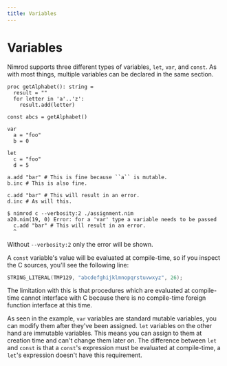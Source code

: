 ```yaml
---
title: Variables
---
```

# Variables

Nimrod supports three different types of variables, `let`, `var`, and `const`. As with most things, multiple variables can be declared in the same section.

``` nimrod
proc getAlphabet(): string =
  result = ""
  for letter in 'a'..'z':
    result.add(letter)

const abcs = getAlphabet()

var
  a = "foo"
  b = 0

let
  c = "foo"
  d = 5

a.add "bar" # This is fine because ``a`` is mutable.
b.inc # This is also fine.

c.add "bar" # This will result in an error.
d.inc # As will this.
```

``` console
$ nimrod c --verbosity:2 ./assignment.nim
a20.nim(19, 0) Error: for a 'var' type a variable needs to be passed
  c.add "bar" # This will result in an error.
  ^
```

Without `--verbosity:2` only the error will be shown.

A `const` variable's value will be evaluated at compile-time, so if you inspect the C sources, you'll see the following line:

``` c
STRING_LITERAL(TMP129, "abcdefghijklmnopqrstuvwxyz", 26);
```

The limitation with this is that procedures which are evaluated at compile-time cannot interface with C because there is no compile-time foreign function interface at this time.

As seen in the example, `var` variables are standard mutable variables, you can modify them after they've been assigned. `let` variables on the other hand are immutable variables. This means you can assign to them at creation time and can't change them later on. The difference between `let` and `const` is that a `const`'s expression must be evaluated at compile-time, a `let`'s expression doesn't have this requirement.
